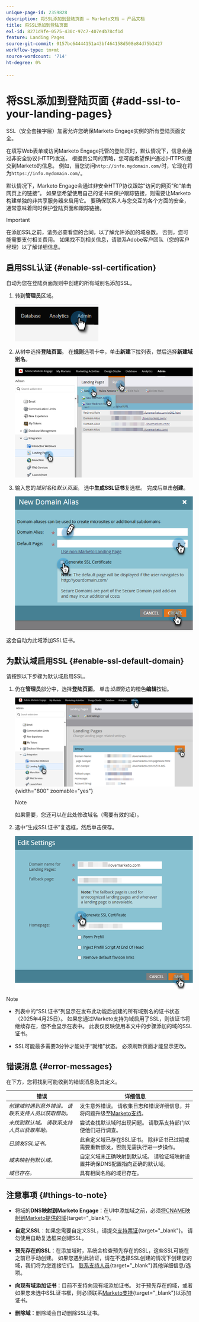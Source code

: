 ```yaml
---
unique-page-id: 2359828
description: 将SSL添加到登陆页面 — Marketo文档 — 产品文档
title: 将SSL添加到登陆页面
exl-id: 8271d9fe-0575-430c-97c7-407e4b78cf1d
feature: Landing Pages
source-git-commit: 0157bc64444151a43bf464158d508e84d75b3427
workflow-type: tm+mt
source-wordcount: '714'
ht-degree: 0%

---
```


# 将SSL添加到登陆页面 {#add-ssl-to-your-landing-pages}

SSL（安全套接字层）加密允许您确保Marketo Engage实例的所有登陆页面安全。

在填写Web表单或访问Marketo Engage托管的登陆页时，默认情况下，信息会通过非安全协议(HTTP)发送。 根据贵公司的策略，您可能希望保护通过(HTTPS)提交到Marketo的信息。 例如，当您访问`http://info.mydomain.com/`时，它现在将为`https://info.mydomain.com/`。

默认情况下，Marketo Engage会通过非安全HTTP协议跟踪“访问的网页”和“单击网页上的链接”。 如果您希望使用自己的证书来保护跟踪链接，则需要让Marketo构建单独的非共享服务器来启用它。 要确保联系人与您交互的各个方面的安全，通常意味着同时保护登陆页面和跟踪链接。

>[!IMPORTANT]
>
>在添加SSL之前，请务必查看您的合同，以了解允许添加的域总数。 否则，您可能需要支付相关费用。 如果找不到相关信息，请联系Adobe客户团队（您的客户经理）以了解详细信息。

## 启用SSL认证 {#enable-ssl-certification}

自动为您在登陆页面规则中创建的所有域别名添加SSL。

1. 转到&#x200B;**管理员**&#x200B;区域。

   ![](assets/add-ssl-to-your-landing-pages-1.png)

1. 从树中选择&#x200B;**登陆页面**。 在&#x200B;**规则**&#x200B;选项卡中，单击&#x200B;**新建**&#x200B;下拉列表，然后选择&#x200B;**新建域别名**。

   ![](assets/add-ssl-to-your-landing-pages-2.png)

1. 输入您的&#x200B;_域别名_&#x200B;和&#x200B;_默认页面_。 选中&#x200B;**生成SSL证书**&#x200B;复选框。 完成后单击&#x200B;**创建**。

   ![](assets/add-ssl-to-your-landing-pages-3.png)

这会自动为此域添加SSL证书。

## 为默认域启用SSL {#enable-ssl-default-domain}

请按照以下步骤为默认域启用SSL。

1. 仍在&#x200B;**管理员**&#x200B;部分中，选择&#x200B;**登陆页面**。 单击&#x200B;_设置_&#x200B;旁边的橙色&#x200B;**编辑**&#x200B;按钮。

   ![](assets/add-ssl-to-your-landing-pages-4.png){width="800" zoomable="yes"}

   >[!NOTE]
   >
   >如果需要，您还可以在此处修改域名（需要有效的域）。

1. 选中“生成SSL证书”复选框，然后单击保存。

   ![](assets/add-ssl-to-your-landing-pages-5.png)

>[!NOTE]
>
>* 列表中的“SSL证书”列显示在发布此功能后创建的所有域别名的证书状态（2025年4月25日）。 如果您通过Marketo支持为域启用了SSL，则该证书将继续存在，但不会显示在表中。 此表仅反映使用本文中的步骤添加的域的SSL证书。
>
>* SSL可能最多需要3分钟才能处于“就绪”状态。 必须刷新页面才能显示更改。

## 错误消息 {#error-messages}

在下方，您将找到可能收到的错误消息及其定义。

<table><thead>
  <tr>
    <th>错误</th>
    <th>详细信息</th>
  </tr></thead>
<tbody>
  <tr>
    <td><i>创建域时遇到意外错误。 请联系支持人员以获取帮助。</i></td>
    <td>发生意外错误。 请收集日志和错误详细信息，并将问题升级至<a href="https://nation.marketo.com/t5/support/ct-p/Support" target="_blank">Marketo支持</a>。</td>
  </tr>
  <tr>
    <td><i>未找到默认域。 请联系支持人员以获取帮助。</i></td>
    <td>尝试查找默认域时出现问题。 请联系支持部门以便他们进行调查。</td>
  </tr>
  <tr>
    <td><i>已颁发SSL证书。</i></td>
    <td>此自定义域已存在SSL证书。 除非证书已过期或需要重新颁发，否则无需执行进一步操作。</td>
  </tr>
  <tr>
    <td><i>域未映射到默认域。</i></td>
    <td>自定义域未正确映射到默认域。 请验证域映射设置并确保DNS配置指向正确的默认域。</td>
  </tr>
  <tr>
    <td><i>域已存在。</i></td>
    <td>具有相同名称的域已存在。</td>
  </tr>
</tbody></table>

## 注意事项 {#things-to-note}

* 将域的&#x200B;**DNS映射到Marketo Engage**：在UI中添加域之前，必须[将CNAME映射到Marketo提供的域](https://experienceleague.adobe.com/zh-hans/docs/marketo/using/getting-started/initial-setup/setup-steps#customize-your-landing-page-urls-with-a-cname){target="_blank"}。

* **自定义SSL**：如果您需要自定义SSL，请提交[支持票证](https://nation.marketo.com/t5/support/ct-p/Support){target="_blank"}。 请勿使用自助复选框来创建SSL。

* **预先存在的SSL**：在添加域时，系统会检查预先存在的SSL，这些SSL可能在之前已手动创建。 如果您遇到此验证，请在不选择SSL创建的情况下创建您的域，我们将为您连接它们。 [联系支持人员](https://nation.marketo.com/t5/support/ct-p/Support){target="_blank"}其他详细信息/选项。

* **向现有域添加证书**：目前不支持向现有域添加证书。 对于预先存在的域，或者如果您未选中SSL证书框，则必须联系[Marketo支持](https://nation.marketo.com/t5/support/ct-p/Support){target="_blank"}以添加证书。

* **删除域**：删除域会自动删除SSL证书。
